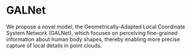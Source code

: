 # GALNet
We propose a novel model, the Geometrically-Adapted Local Coordinate System Network (GALNet), which focuses on perceiving fine-grained information about human body shapes, thereby enabling more precise capture of local details in point clouds.
